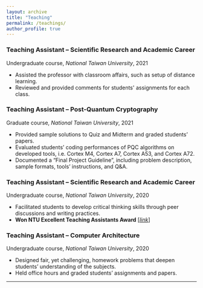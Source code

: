 ```yaml
---
layout: archive
title: "Teaching"
permalink: /teachings/
author_profile: true
---
```


### Teaching Assistant – Scientific Research and Academic Career  
Undergraduate course, *National Taiwan University*, 2021  
- Assisted the professor with classroom affairs, such as setup of distance learning.  
- Reviewed and provided comments for students' assignments for each class.  

### Teaching Assistant – Post-Quantum Cryptography  
Graduate course, *National Taiwan University*, 2021  
- Provided sample solutions to Quiz and Midterm and graded students’ papers.  
- Evaluated students’ coding performances of PQC algorithms on developed tools, i.e. Cortex M4, Cortex A7, Cortex A53, and Cortex A72.  
- Documented a “Final Project Guideline”, including problem description, sample formats, tools’ instructions, and Q&A.  

### Teaching Assistant – Scientific Research and Academic Career  
Undergraduate course, *National Taiwan University*, 2020  
- Facilitated students to develop critical thinking skills through peer discussions and writing practices.  
- **Won NTU Excellent Teaching Assistants Award** [[*link*]](https://sites.google.com/view/109-1ta/109-1-%E5%82%91%E5%87%BA%E6%95%99%E5%AD%B8%E5%8A%A9%E7%90%86/109-1-c%E9%A1%9E%E5%82%91%E5%87%BA%E6%95%99%E5%AD%B8%E5%8A%A9%E7%90%86?authuser=0#h.erdke917pzqe)  

### Teaching Assistant – Computer Architecture  
Undergraduate course, *National Taiwan University*, 2020  
- Designed fair, yet challenging, homework problems that deepen students’ understanding of the subjects.  
- Held office hours and graded students’ assignments and papers.  

---